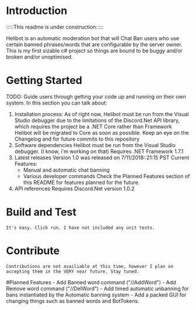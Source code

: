 # Introduction
:::::This readme is under construction:::::

Helibot is an automatic moderation bot that will Chat Ban users who use certain banned phrases/words that are configurable by the server owner.
This is my first sizable c# project so things are bound to be buggy and/or broken and/or unoptimised.

# Getting Started
TODO: Guide users through getting your code up and running on their own system. In this section you can talk about:
1.	Installation process:
    As of right now, Helibot must be run from the Visual Studio debugger due to the limitations of the Discord.Net API library, which requires the project be a .NET Core rather than Framework
    Helibot will be migrated to Core as soon as possible. Keep an eye on the Changelog and for future commits to this repository
2.	Software dependencies
    Helibot must be run from the Visual Studio debugger. (I know, i'm working on that)
    Requires .NET Framework 1.7.1
3.	Latest releases
    Version 1.0 was released on 7/11/2018::21:15 PST
    Current Features:
    - Manual and automatic chat banning
    - Various developer commands
    Check the Planned Features section of this README for features planned for the future.
4.	API references
    Requires Discord.Net version 1.0.2
# Build and Test
    It's easy. Click run. I have not included any unit tests.

# Contribute
    Contributions are not availiable at this time, however I plan on accepting them in the VERY near future. Stay tuned.

#Planned Features
    - Add Banned word command ("//AddWord")
    - Add Remove word command ("//DelWord")
    - Add timed automatic unbanning for bans instantiated by the Automatic banning system
    - Add a packed GUI for changing things such as banned words and BotTokens.

